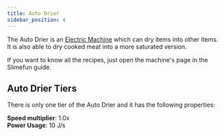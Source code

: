 ```yaml
---
title: Auto Drier
sidebar_position: 4
---
```


The Auto Drier is an [Electric Machine](../Electric-Machines.md) which can dry items into other items.  
It is also able to dry cooked meat into a more saturated version.

If you want to know all the recipes, just open the machine's page in the Slimefun guide.

## Auto Drier Tiers

There is only one tier of the Auto Drier and it has the following properties:

**Speed multiplier**: 1.0x  
**Power Usage**: 10 J/s  
